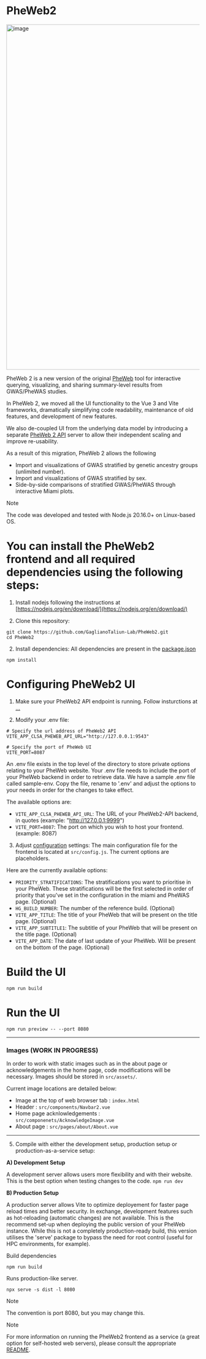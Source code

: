 # PheWeb2

<img width="1600" height="900" alt="image" src="https://github.com/user-attachments/assets/3f823732-523a-4659-8173-f4bd42e80a7a" />


PheWeb 2 is a new version of the original [PheWeb](https://github.com/statgen/pheweb) tool for interactive querying, visualizing, and sharing summary-level results from GWAS/PheWAS studies.

In PheWeb 2, we moved all the UI functionality to the Vue 3 and Vite frameworks, dramatically simplifying code readability, maintenance of old features, and development of new features. 

We also de-coupled UI from the underlying data model by introducing a separate [PheWeb 2 API](https://github.com/GaglianoTaliun-Lab/PheWeb2-API) server to allow their independent scaling and improve re-usability.

As a result of this migration, PheWeb 2 allows the following
- Import and visualizations of GWAS stratified by genetic ancestry groups (unlimited number).
- Import and visualizations of GWAS stratified by sex.
- Side-by-side comparisons of stratified GWAS/PheWAS through interactive Miami plots.

> [!NOTE]
> The code was developed and tested with Node.js 20.16.0+ on Linux-based OS.


# You can install the PheWeb2 frontend and all required dependencies using the following steps:

1. Install nodejs following the instructions at [https://nodejs.org/en/download/](https://nodejs.org/en/download/)

1. Clone this repository:
```
git clone https://github.com/GaglianoTaliun-Lab/PheWeb2.git
cd PheWeb2
```
 
2. Install dependencies:
All dependencies are present in the [package.json](package.json)

```
npm install
```

# Configuring PheWeb2 UI
1. Make sure your PheWeb2 API endpoint is running. Follow insturctions at [...](...)
 
2. Modify your .env file:
```
# Specify the url address of PheWeb2 API
VITE_APP_CLSA_PHEWEB_API_URL="http://127.0.0.1:9543"

# Specify the port of PheWeb UI
VITE_PORT=8087
```

An .env file exists in the top level of the directory to store private options relating to your PheWeb website. Your .env file needs to include the port of your PheWeb backend in order to retrieve data.
We have a sample .env file called sample-env. Copy the file, rename to '.env' and adjust the options to your needs in order for the changes to take effect.

The available options are:
 - `VITE_APP_CLSA_PHEWEB_API_URL`: The URL of your PheWeb2-API backend, in quotes (example: "http://127.0.0.1:9999")
 - `VITE_PORT=8087`: The port on which you wish to host your frontend. (example: 8087)
 
3. Adjust [configuration](src/config.js) settings:
The main configuration file for the frontend is located at `src/config.js`. The current options are placeholders.

Here are the currently available options:
- `PRIORITY_STRATIFICATIONS`: The stratifications you want to prioritise in your PheWeb. These stratifications will be the first selected in order of priority that you've set in the configuration in the miami and PheWAS page. (Optional)
- `HG_BUILD_NUMBER`: The number of the reference build. (Optional)
- `VITE_APP_TITLE`: The title of your PheWeb that will be present on the title page. (Optional)
- `VITE_APP_SUBTITLE1`: The subtitle of your PheWeb that will be present on the title page. (Optional)
- `VITE_APP_DATE`: The date of last update of your PheWeb. Will be present on the bottom of the page. (Optional)

# Build the UI
```
npm run build
```

# Run the UI
```
npm run preview -- --port 8080
```

**********************************************
### Images (WORK IN PROGRESS)
In order to work with static images such as in the about page or acknowledgements in the home page, code modifications will be necessary. Images should be stored in `src/assets/`.

Current image locations are detailed below:
- Image at the top of web browser tab : `index.html`
- Header : `src/components/Navbar2.vue`
- Home page acknlowledgements : `src/componenets/AcknowledgeImage.vue`
- About page : `src/pages/about/About.vue`
**********************************************
 
5. Compile with either the development setup, production setup or production-as-a-service setup:

**A) Development Setup**

A development server allows users more flexibility and with their website. This is the best option when testing changes to the code.
`npm run dev`

**B) Production Setup**

A production server allows Vite to optimize deployement for faster page reload times and better security. In exchange, development features such as hot-reloading (automatic changes) are not available. This is the recommend set-up when deploying the public version of your PheWeb instance.
While this is not a completely production-ready build, this version utilises the 'serve' package to bypass the need for root control (useful for HPC environments, for example).

Build dependencies
```
npm run build
```

Runs production-like server. 

```
npx serve -s dist -l 8080
```
> [!NOTE]
> The convention is port 8080, but you may change this.

 

> [!NOTE]
> For more information on running the PheWeb2 frontend as a service (a great option for self-hosted web servers), please consult the appropriate [README](service/README.md).
